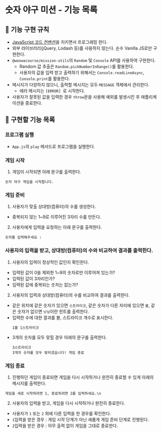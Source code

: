 # 숫자 야구 미션 - 기능 목록

## 🤙 기능 구현 규칙

- [JavaScript 코드 컨벤션](https://github.com/woowacourse/woowacourse-docs/tree/main/styleguide/javascript)을 지키면서 프로그래밍 한다.
- 외부 라이브러리(jQuery, Lodash 등)를 사용하지 않는다. 순수 Vanilla JS로만 구현한다.
- `@woowacourse/mission-utils`의 `Random` 및 `Console` API를 사용하여 구현한다.
  - Random 값 추출은 `Random.pickNumberInRange()`를 활용한다.
  - 사용자의 값을 입력 받고 출력하기 위해서는 `Console.readLineAsync`, `Console.print`를 활용한다.
- 메시지가 다양하지 않으니, 출력할 메시지는 모두 `MESSAGE` 객체에서 관리한다.
  - 에러 메시지는 `[ERROR] `로 시작한다.
- 사용자가 잘못된 값을 입력한 경우 `throw`문을 사용해 예외를 발생시킨 후 애플리케이션을 종료한다.

## 📝 구현할 기능 목록

### 프로그램 실행
- `App.js`의 `play` 메서드로 프로그램을 실행한다.

### 게임 시작
1. 게임이 시작되면 아래 문구를 출력한다.
  ```
  숫자 야구 게임을 시작합니다.
  ```

### 게임 준비
1. 사용자가 맞출 상대방(컴퓨터)의 수를 생성한다.
  - 중복되지 않는 1~9로 이루어진 3자리 수를 만든다.
2. 사용자에게 입력을 요청하는 아래 문구를 출력한다.
  ```
  숫자를 입력해주세요 : 
  ```

### 사용자의 입력을 받고, 상대방(컴퓨터)의 수와 비교하여 결과를 출력한다.
1. 사용자의 입력이 정상적인 값인지 확인한다.
  - 입력된 값이 0을 제외한 1~9의 숫자로만 이루어져 있는가?
  - 입력된 값이 3자리인가?
  - 입력된 값에 중복되는 숫자는 없는가?
2. 사용자의 입력과 상대방(컴퓨터)의 수를 비교하여 결과를 출력한다.
  - 같은 위치에 같은 숫자가 있으면 `스트라이크`, 같은 숫자가 다른 자리에 있으면 `볼`, 같은 숫자가 없으면 `낫싱`이란 힌트를 출력한다.
  - 입력한 수에 대한 결과를 볼, 스트라이크 개수로 표시한다.
    ```
    1볼 1스트라이크
    ```
  - 3개의 숫자를 모두 맞힐 경우 아래의 문구를 출력한다.
    ```
    3스트라이크
    3개의 숫자를 모두 맞히셨습니다! 게임 종료
    ```

### 게임 종료
1. 진행하던 게임이 종료되면 게임을 다시 시작하거나 완전히 종료할 수 있게 아래의 메시지를 출력한다.
  ```
  게임을 새로 시작하려면 1, 종료하려면 2를 입력하세요.\n
  ```
2. 사용자의 입력을 받고, 게임을 다시 시작하거나 완전히 종료한다.
  - 사용자가 `1` 또는 `2` 외에 다른 입력을 한 경우를 확인한다.
  - `1`입력을 받은 경우 : 게임 시작 단계가 아닌 새롭게 게임 준비 단계로 진행된다.
  - `2`입력을 받은 경우 : 아무 출력 없이 게임을 그대로 종료한다.
